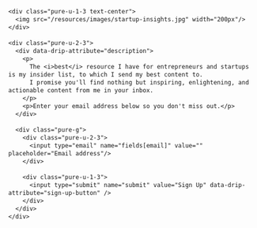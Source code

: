 <form action="https://www.getdrip.com/forms/11557496/submissions" method="post" data-drip-embedded-form="11557496">

  <div class="pure-g">

    <div class="pure-u-1-3 text-center">
      <img src="/resources/images/startup-insights.jpg" width="200px"/>
    </div>

    <div class="pure-u-2-3">
      <div data-drip-attribute="description">
        <p>
          The <i>best</i> resource I have for entrepreneurs and startups is my insider list, to which I send my best content to.
          I promise you'll find nothing but inspiring, enlightening, and actionable content from me in your inbox. 
        </p>
        <p>Enter your email address below so you don't miss out.</p>
      </div>

      <div class="pure-g">
        <div class="pure-u-2-3">
          <input type="email" name="fields[email]" value="" placeholder="Email address"/>
        </div>

        <div class="pure-u-1-3">
          <input type="submit" name="submit" value="Sign Up" data-drip-attribute="sign-up-button" />
        </div>
      </div>
    </div>

  </div>

</form>
